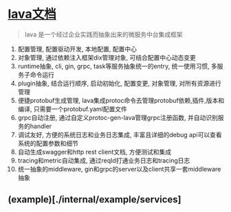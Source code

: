 # [lava文档](https://www.yuque.com/pubgo/lava/readme)

> lava 是一个经过企业实践而抽象出来的微服务中台集成框架

1. 配置管理, 配置驱动开发, 本地配置, 配置中心
2. 对象管理, 通过依赖注入框架dix管理对象, 可结合配置中心动态变更
3. runtime抽象, cli, gin, grpc, task等服务抽象统一的entry, 统一使用习惯, 多服务子命令运行
4. plugin抽象, 结合运行顺序, 启动初始化, 配置变更, 对象管理, 对所有资源进行管理
5. 便捷protobuf生成管理, lava集成protoc命令去管理protobuf依赖,插件,版本和编译, 只需要一个protobuf.yaml配置文件
6. grpc自动注册, 通过自定义protoc-gen-lava管理grpc注册函数, 并自动识别服务的handler
7. 调试友好, 方便的系统日志和业务日志集成, 丰富且详细的debug api可以查看系统的配置参数和细节
8. 自动生成swagger和http rest client文档, 方便测试和集成
9. tracing和metric自动集成, 通过reqId打通业务日志和tracing日志
10. 统一抽象的middleware, gin和grpc的server以及client共享一套middleware抽象

## (example)[./internal/example/services]
